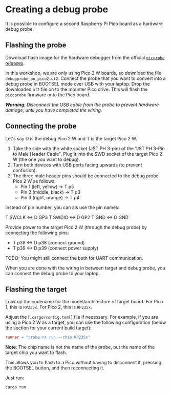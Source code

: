 # Creating a debug probe

It is possible to configure a second Raspberry Pi Pico board as a hardware debug probe.

## Flashing the probe

Download flash image for the hardware debugger from the official [`picprobe` releases](https://github.com/raspberrypi/debugprobe/releases).

In this workshop, we are only using Pico 2 W boards, so download the file `debugprobe_on_pico2.uf2`. Connect the probe that you want to convert into a debug probe in BOOTSEL mode over USB with your laptop. Drop the downloaded `uf2` file on to the mounter Pico drive. This will flash the `picoprobe` firmware onto the Pico board.

_**Warning**: Disconnect the USB cable from the probe to prevent hardware damage, until you have completed the wiring._

## Connecting the probe

Let's say D is the debug Pico 2 W and T is the target Pico 2 W.

1. Take the side with the white socket (JST PH 3-pin) of the  "JST PH 3-Pin to Male Header Cable". Plug it into the SWD socket of the target Pico 2 W (the one you want to debug).
2. Turn both devices with USB ports facing upwards (to prevent confusion).
3. The three male header pins should be connected to the debug probe Pico 2 W as follows:
   - Pin 1 (left, yellow) -> T p5
   - Pin 2 (middle, black) -> T p3
   - Pin 3 (right, orange) -> T p4

Instead of pin number, you can als use the pin names:

T SWCLK <-> D GP3
T SWDIO <-> D GP2
T GND <-> D GND

Provide power to the target Pico 2 W (through the debug probe) by connecting the following pins:

- T p38 <-> D p38 (connect ground)
- T p39 <-> D p39 (connect power supply)

TODO: You might still connect the both for UART communication.

When you are done with the wiring in between target and debug probe, you can connect the debug probe to your laptop.

## Flashing the target

Look up the codename for the model/architecture of target board. For Pico 1, this is `RP235x`. For Pico 2, this is `RP235x`.

Adjust the [`.cargo/config.toml`] file if necessary. For example, if you are using a Pico 2 W as a target, you can use the following configuration (below the section for your current build target):

```toml
runner = "probe-rs run --chip RP235x"
```

**Note**: The chip name is not the name of the probe, but the name of the target chip you want to flash.

This allows you to flash to a Pico without having to disconnect it, pressing the BOOTSEL button, and then reconnecting it.

Just run:

```bash
cargo run
```
